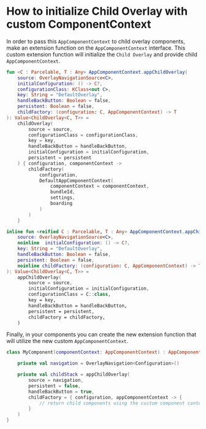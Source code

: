 # How to initialize Child Overlay with custom ComponentContext 

In order to pass this `AppComponentContext` to child overlay components, make an extension function on the `AppComponentContext` interface. This custom extension function will initialize the `Child Overlay` and provide child `AppComponentContext`.

```kotlin
fun <C : Parcelable, T : Any> AppComponentContext.appChildOverlay(
    source: OverlayNavigationSource<C>,
    initialConfiguration: () -> C?,
    configurationClass: KClass<out C>,
    key: String = "DefaultOverlay",
    handleBackButton: Boolean = false,
    persistent: Boolean = false,
    childFactory: (configuration: C, AppComponentContext) -> T
): Value<ChildOverlay<C, T>> =
    childOverlay(
        source = source,
        configurationClass = configurationClass,
        key = key,
        handleBackButton = handleBackButton,
        initialConfiguration = initialConfiguration,
        persistent = persistent
    ) { configuration, componentContext ->
        childFactory(
            configuration,
            DefaultAppComponentContext(
                componentContext = componentContext,
                bundleId,
                settings,
                boarding
            )
        )
    }

inline fun <reified C : Parcelable, T : Any> AppComponentContext.appChildStack(
    source: OverlayNavigationSource<C>,
    noinline  initialConfiguration: () -> C?,
    key: String = "DefaultOverlay",
    handleBackButton: Boolean = false,
    persistent: Boolean = false,
    noinline childFactory: (configuration: C, AppComponentContext) -> T
): Value<ChildOverlay<C, T>> =
    appChildOverlay(
        source = source,
        initialConfiguration = initialConfiguration,
        configurationClass = C::class,
        key = key,
        handleBackButton = handleBackButton,
        persistent = persistent,
        childFactory = childFactory,
    )
```

Finally, in your components you can create the new extension function that will utilize the new custom `AppComponentContext`.

```kotlin
class MyComponent(componentContext: AppComponentContext) : AppComponentContext by componentContext {

    private val navigation = OverlayNavigation<Configuration>()

    private val childStack = appChildOverlay(
        source = navigation,
        persistent = false,
        handleBackButton = true,
        childFactory = { configuration, appComponentContext -> {
            // return child components using the custom component context
        }
    )
}
```
